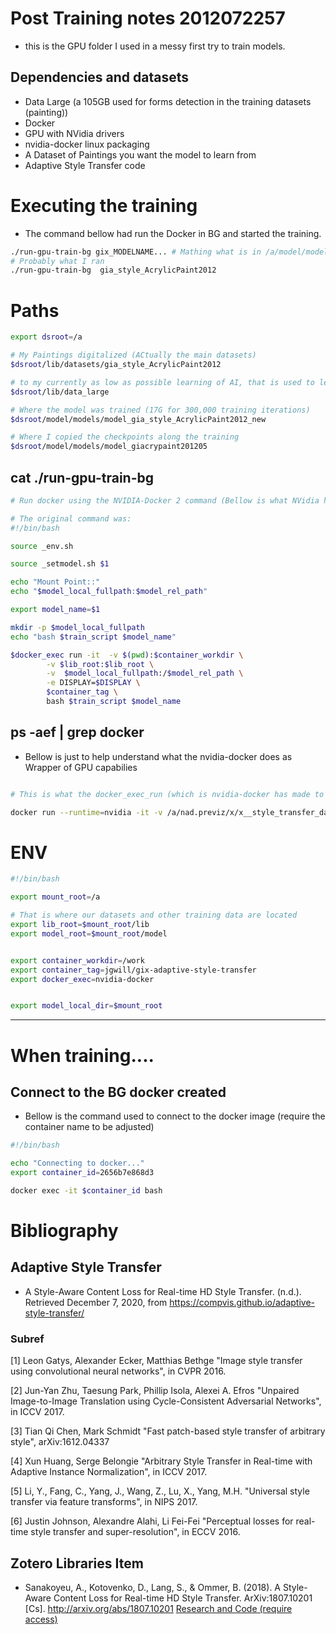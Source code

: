 # Post Training notes 2012072257

* this is the GPU folder I used in a messy first try to train models.


## Dependencies and datasets

* Data Large (a 105GB used for forms detection in the training datasets (painting))
* Docker
* GPU with NVidia drivers
* nvidia-docker linux packaging
* A Dataset of Paintings you want the model to learn from
* Adaptive Style Transfer code

# Executing the training

* The command bellow had run the Docker in BG and  started the training.

```sh
./run-gpu-train-bg gix_MODELNAME... # Mathing what is in /a/model/models (where path will be)
# Probably what I ran
./run-gpu-train-bg  gia_style_AcrylicPaint2012

```

# Paths

```sh
export dsroot=/a

# My Paintings digitalized (ACtually the main datasets)
$dsroot/lib/datasets/gia_style_AcrylicPaint2012

# to my currently as low as possible learning of AI, that is used to learn about structures that we might find into my painting for segmentation before the style is applied, who knows, we need it !!! :)
$dsroot/lib/data_large

# Where the model was trained (17G for 300,000 training iterations)
$dsroot/model/models/model_gia_style_AcrylicPaint2012_new

# Where I copied the checkpoints along the training
$dsroot/model/models/model_giacrypaint201205 

```


## cat ./run-gpu-train-bg

```sh
# Run docker using the NVIDIA-Docker 2 command (Bellow is what NVidia had ran)

# The original command was: 
#!/bin/bash

source _env.sh

source _setmodel.sh $1

echo "Mount Point::"
echo "$model_local_fullpath:$model_rel_path"

export model_name=$1

mkdir -p $model_local_fullpath
echo "bash $train_script $model_name"

$docker_exec run -it  -v $(pwd):$container_workdir \
        -v $lib_root:$lib_root \
        -v  $model_local_fullpath:/$model_rel_path \
        -e DISPLAY=$DISPLAY \
        $container_tag \
        bash $train_script $model_name


```


## ps -aef | grep docker


* Bellow is just to help understand what the nvidia-docker does as Wrapper of GPU capabilies


```sh

# This is what the docker_exec_run (which is nvidia-docker has made to run the container with GPU support)

docker run --runtime=nvidia -it -v /a/nad.previz/x/x__style_transfer_darkat__2010251156/dockers/jgwill-ai-tf1.12-cuda/gix-adaptive-style-transfer:/work -v /a/lib:/a/lib -v /a/model/models/model_gia_style_AcrylicPaint2012_new:/model/models/model_gia_style_AcrylicPaint2012_new -e DISPLAY=10.10.23.194:0.0 jgwill/gix-adaptive-style-transfer bash ./trainer.sh gia_style_AcrylicPaint2012


```
# ENV

```sh
#!/bin/bash

export mount_root=/a

# That is where our datasets and other training data are located
export lib_root=$mount_root/lib
export model_root=$mount_root/model


export container_workdir=/work
export container_tag=jgwill/gix-adaptive-style-transfer
export docker_exec=nvidia-docker


export model_local_dir=$mount_root

```

----

# When training....

## Connect to the BG docker created

* Bellow is the command used to connect to the docker image (require the container name to be adjusted)

```sh
#!/bin/bash

echo "Connecting to docker..."
export container_id=2656b7e868d3

docker exec -it $container_id bash
```



# Bibliography

## Adaptive Style Transfer


* A Style-Aware Content Loss for Real-time HD Style Transfer. (n.d.). Retrieved December 7, 2020, from https://compvis.github.io/adaptive-style-transfer/


### Subref

[1] Leon Gatys, Alexander Ecker, Matthias Bethge "Image style transfer using convolutional neural networks", in CVPR 2016.

[2] Jun-Yan Zhu, Taesung Park, Phillip Isola, Alexei A. Efros "Unpaired Image-to-Image Translation using Cycle-Consistent Adversarial Networks", in ICCV 2017.

[3] Tian Qi Chen, Mark Schmidt "Fast patch-based style transfer of arbitrary style", arXiv:1612.04337

[4] Xun Huang, Serge Belongie "Arbitrary Style Transfer in Real-time with Adaptive Instance Normalization", in ICCV 2017.

[5] Li, Y., Fang, C., Yang, J., Wang, Z., Lu, X., Yang, M.H. "Universal style transfer via feature transforms", in NIPS 2017.

[6] Justin Johnson, Alexandre Alahi, Li Fei-Fei "Perceptual losses for real-time style transfer and super-resolution", in ECCV 2016.

## Zotero Libraries Item

* Sanakoyeu, A., Kotovenko, D., Lang, S., & Ommer, B. (2018). A Style-Aware Content Loss for Real-time HD Style Transfer. ArXiv:1807.10201 [Cs]. http://arxiv.org/abs/1807.10201
[Research and Code (require access) ](http://zotero.org/users/180474/items/AR8HXJRW)


